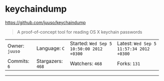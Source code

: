 # keychaindump

https://github.com/juuso/keychaindump
<blockquote>
A proof-of-concept tool for reading OS X keychain passwords
</blockquote>

<table>
<tr><td>Owner: <code>juuso</code></td>
    <td>Language: <code>C</code></td>
    <td>Started: <code>Wed Sep 5 10:50:00 2012 +0300</code></td>
    <td>Latest: <code>Wed Sep 5 11:57:34 2012 +0300</code></td></tr>
<tr><td>Commits: <code>6</code></td>
    <td>Stargazers: <code>468</code></td>
    <td>Watchers: <code>468</code></td>
    <td>Forks: <code>131</code></td></tr>
</table>

---

